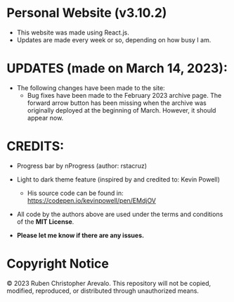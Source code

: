 # Personal Website (v3.10.2)

* This website was made using React.js.
* Updates are made every week or so, depending on how busy I am.

# UPDATES (made on March 14, 2023):

* The following changes have been made to the site:
  * Bug fixes have been made to the February 2023 archive page. The forward arrow button has been missing when the
    archive was originally deployed at the beginning of March. However, it should appear now.

# CREDITS:
* Progress bar by nProgress (author: rstacruz)

* Light to dark theme feature (inspired by and credited to: Kevin Powell)
  * His source code can be found in: https://codepen.io/kevinpowell/pen/EMdjOV

* All code by the authors above are used under the terms and conditions of the **MIT License**.
* **Please let me know if there are any issues.**

# Copyright Notice

© 2023 Ruben Christopher Arevalo. This repository will not be copied, modified, reproduced, or distributed through unauthorized means.
